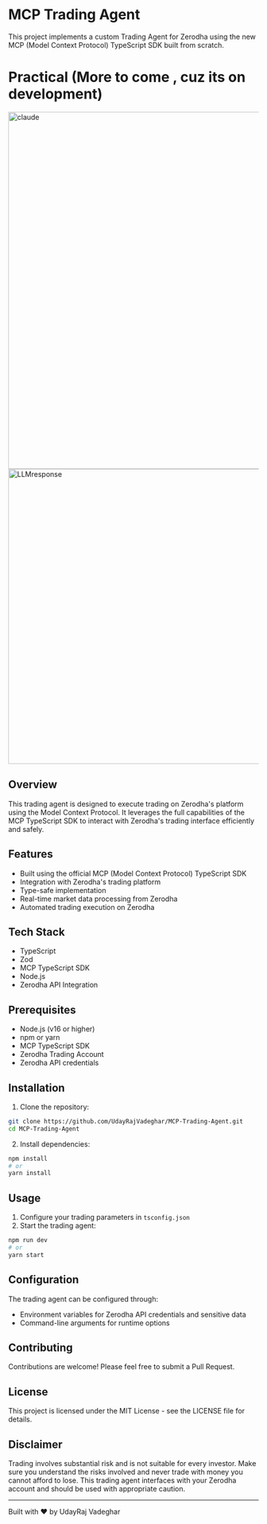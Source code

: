 # MCP Trading Agent

This project implements a custom Trading Agent for Zerodha using the new MCP (Model Context Protocol) TypeScript SDK built from scratch.

# Practical (More to come , cuz its on development)

<img width="719" alt="claude" src="https://github.com/user-attachments/assets/75cc6d7e-7365-496f-858c-9281f9ea2fce" />
<img width="594" alt="LLMresponse" src="https://github.com/user-attachments/assets/ae43f434-f321-4d32-a10a-c04bc767bc9f" />

## Overview

This trading agent is designed to execute trading on Zerodha's platform using the Model Context Protocol. It leverages the full capabilities of the MCP TypeScript SDK to interact with Zerodha's trading interface efficiently and safely.

## Features

- Built using the official MCP (Model Context Protocol) TypeScript SDK
- Integration with Zerodha's trading platform
- Type-safe implementation
- Real-time market data processing from Zerodha
- Automated trading execution on Zerodha

## Tech Stack

- TypeScript
- Zod
- MCP TypeScript SDK
- Node.js
- Zerodha API Integration

## Prerequisites

- Node.js (v16 or higher)
- npm or yarn
- MCP TypeScript SDK
- Zerodha Trading Account
- Zerodha API credentials

## Installation

1. Clone the repository:

```bash
git clone https://github.com/UdayRajVadeghar/MCP-Trading-Agent.git
cd MCP-Trading-Agent
```

2. Install dependencies:

```bash
npm install
# or
yarn install
```

## Usage

1. Configure your trading parameters in `tsconfig.json`
2. Start the trading agent:

```bash
npm run dev
# or
yarn start
```

## Configuration

The trading agent can be configured through:

- Environment variables for Zerodha API credentials and sensitive data
- Command-line arguments for runtime options

## Contributing

Contributions are welcome! Please feel free to submit a Pull Request.

## License

This project is licensed under the MIT License - see the LICENSE file for details.

## Disclaimer

Trading involves substantial risk and is not suitable for every investor. Make sure you understand the risks involved and never trade with money you cannot afford to lose. This trading agent interfaces with your Zerodha account and should be used with appropriate caution.

---

Built with ❤️ by UdayRaj Vadeghar
